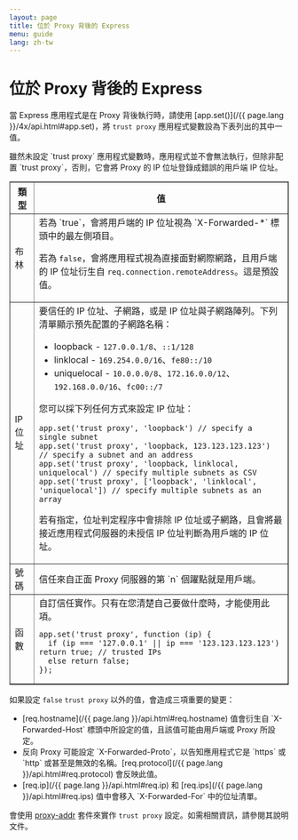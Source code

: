 ```yaml
---
layout: page
title: 位於 Proxy 背後的 Express
menu: guide
lang: zh-tw
---
```


# 位於 Proxy 背後的 Express

當 Express 應用程式是在 Proxy 背後執行時，請使用 [app.set()](/{{ page.lang }}/4x/api.html#app.set)，將 `trust proxy` 應用程式變數設為下表列出的其中一值。

<div class="doc-box doc-info" markdown="1">
雖然未設定 `trust proxy` 應用程式變數時，應用程式並不會無法執行，但除非配置 `trust proxy`，否則，它會將 Proxy 的 IP 位址登錄成錯誤的用戶端 IP 位址。
</div>

<table class="doctable" border="1" markdown="1">
  <thead><tr><th>類型</th><th>值</th></tr></thead>
  <tbody>
    <tr>
      <td>布林</td>
<td markdown="1">
若為 `true`，會將用戶端的 IP 位址視為 `X-Forwarded-*` 標頭中的最左側項目。

若為 `false`，會將應用程式視為直接面對網際網路，且用戶端的 IP 位址衍生自 `req.connection.remoteAddress`。這是預設值。
</td>
    </tr>
    <tr>
      <td>IP 位址</td>
<td markdown="1">
要信任的 IP 位址、子網路，或是 IP 位址與子網路陣列。下列清單顯示預先配置的子網路名稱：

* loopback - `127.0.0.1/8`、`::1/128`
* linklocal - `169.254.0.0/16`、`fe80::/10`
* uniquelocal - `10.0.0.0/8`、`172.16.0.0/12`、`192.168.0.0/16`、`fc00::/7`

您可以採下列任何方式來設定 IP 位址：

<pre>
<code class="language-js" translate="no">app.set('trust proxy', 'loopback') // specify a single subnet
app.set('trust proxy', 'loopback, 123.123.123.123') // specify a subnet and an address
app.set('trust proxy', 'loopback, linklocal, uniquelocal') // specify multiple subnets as CSV
app.set('trust proxy', ['loopback', 'linklocal', 'uniquelocal']) // specify multiple subnets as an array</code>
</pre>

若有指定，位址判定程序中會排除 IP 位址或子網路，且會將最接近應用程式伺服器的未授信 IP 位址判斷為用戶端的 IP 位址。
</td>
    </tr>
    <tr>
      <td>號碼</td>
<td markdown="1">
信任來自正面 Proxy 伺服器的第 `n` 個躍點就是用戶端。
</td>
    </tr>
    <tr>
      <td>函數</td>
<td markdown="1">
自訂信任實作。只有在您清楚自己要做什麼時，才能使用此項。
<pre>
<code class="language-js" translate="no">app.set('trust proxy', function (ip) {
  if (ip === '127.0.0.1' || ip === '123.123.123.123') return true; // trusted IPs
  else return false;
});</code>
</pre>
</td>
    </tr>
  </tbody>
</table>

如果設定 `false` `trust proxy` 以外的值，會造成三項重要的變更：

<ul>
  <li markdown="1">[req.hostname](/{{ page.lang }}/api.html#req.hostname) 值會衍生自 `X-Forwarded-Host` 標頭中所設定的值，且該值可能由用戶端或 Proxy 所設定。
  </li>
  <li markdown="1">反向 Proxy 可能設定 `X-Forwarded-Proto`，以告知應用程式它是 `https` 或 `http` 或甚至是無效的名稱。[req.protocol](/{{ page.lang }}/api.html#req.protocol) 會反映此值。
  </li>
  <li markdown="1">[req.ip](/{{ page.lang }}/api.html#req.ip) 和 [req.ips](/{{ page.lang }}/api.html#req.ips) 值中會移入 `X-Forwarded-For` 中的位址清單。
  </li>
</ul>

會使用 [proxy-addr](https://www.npmjs.com/package/proxy-addr) 套件來實作 `trust proxy` 設定。如需相關資訊，請參閱其說明文件。
